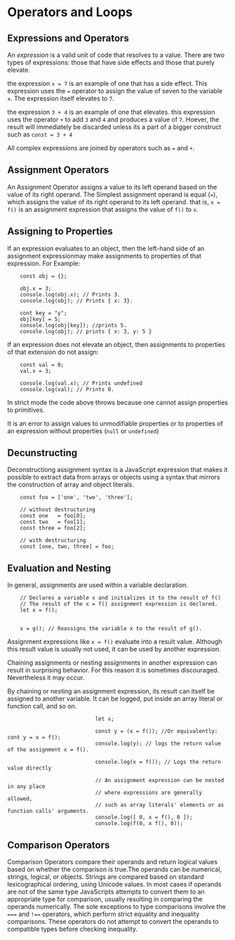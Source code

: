 # Operators and Loops

## Expressions and Operators

An *expression* is a valid unit of code that resolves to a value. There are two types of expressions: those that have side effects and those that purely elevate.

the expression `x = 7` is an example of one that has a side effect. This expression uses the `=` operator to assign the value of seven to the variable `x`. The expression itself elevates to `7`.

the expression `3 + 4` is an example of one that elevates. this expression uses the operator `+` to add `3` and `4` and produces a value of `7`. Hoever, the result will immediately be discarded unless its a part of a bigger construct such as `const = 3 + 4`

All complex expressions are joined by operators such as `=` and `+`.

## Assignment Operators

An Assignment Operator assigns a value to its left operand based on the value of its right operand. The Simplest assignment operand is equal (`=`), which assigns the value of its right operand to its left operand. that is, `x = f()` is an assignment expression that assigns the value of `f()` to `x`.

## Assigning to Properties

If an expression evaluates to an object, then the left-hand side of an assignment expressionmay make assignments to properties of that expression. For Example:

        const obj = {};
        
        obj.x = 3;
        console.log(obj.x); // Prints 3.
        console.log(obj); // Prints { x: 3}.
        
        cont key = "y";
        obj[key] = 5;
        console.log(obj[key]); //prints 5.
        console.log(obj); // prints { x: 3, y: 5 }
        
If an expression does not elevate an object, then assignments to properties of that extension do not assign:

        const val = 0;
        val.x = 3;
        
        console.log(val.x); // Prints undefined
        console.log(val); // Prints 0.
        
In strict mode the code above throws because one cannot assign properties to primitives.

It is an error to assign values to unmodifiable properties or to properties of an expression without properties (`null` or `undefined`)

## Decunstructing

Deconstructiong assignment syntax is a JavaScript expression that makes it possible to extract data from arrays or objects using a syntax that mirrors the construction of array and object literals.

        const foo = ['one', 'two', 'three'];

        // without destructuring
        const one   = foo[0];
        const two   = foo[1];
        const three = foo[2];

        // with destructuring
        const [one, two, three] = foo;
        
## Evaluation and Nesting

In general, assignments are used within a variable declaration.

        // Declares a variable x and initializes it to the result of f()
        // The result of the x = f() assignment expression is declared.
        let x = f();
        
        
        x = g(); // Reassigns the variable x to the result of g().
        
Assignment expressions like `x = f()` evaluate into a result value. Although this result value is usually not used, it can be used by another expression.

Chaining assignments or nesting assignments in another expression can result in surprising behavior. For this reason it is sometimes discouraged. Nevertheless it may occur.

By chaining or nesting an assignment expression, its result can itself be assigned to another variable. It can be logged, put inside an array literal or function call, and so on.

                                let x;
                                
                                const y = (x = f()); //Or equivalently: cont y = x = f();
                                console.log(y); // logs the return value of the assignment x = f().
                                
                                console.log(x = f()); // Logs the return value directly
                                
                                // An assignment expression can be nested in any place
                                // where expressions are generally allowed,
                                // such as array literals' elements or as function calls' arguments.
                                console.log([ 0, x = f(), 0 ]);
                                console.log(f(0, x f(), 0));
                                
## Comparison Operators

Comparison Operators compare their operands and return logical values based on whether the comparison is true.The operands can be numerical, strings, logical, or objects. Strings are compared based on standard lexicographical ordering, using Unicode values. In most cases if operands are not of the same type JavaScripts attempts to convert them to an appropriate type for comparison, usually resulting in comparing the operands numerically. The sole exceptions to type comparisons involve the `===` and `!==` operators, which perform strict equality and inequality comparisons. These operators do not attempt to convert the operands to compatible types before checking inequality.

